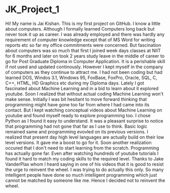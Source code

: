 # JK_Project_1
Hi! My name is Jai Kishan.
This is my first project on GitHub.
I know a little about computers. Although I formally learned Computers long back but never took it up as career. I was already employed and there was hardly any requirement of computer knowledge except that of MS Word for writing reports etc so far my office commitments were concerned. But fascination about computers was so much that first I joined week days classes at NIIT for 6 months and later on took 2 years study leave in the middle of career to go for Post Graduate Diploma in Computer Application. It is a perishable skill if not used and updated continously. However I kept myself in the company of computers as they continue to attract me. I had not been coding but had learned DOS, Windos 3.1, Windows 95, FoxBase, FoxPro, Oracle, SQL, C, C++, HTML, HD Graphics etc during my Diploma days.  Lately I got fascinated about Machine Learning and in a bid to learn about it explored youtube. Soon I realized that without actual coding Machine Learning won't make sense. Initially I was bit hesitant to move forward thinking that programming might have gone too far from where I had came into its contact. But I kept watching conceptual videos about Machine Learning on youtube and found myself ready to explore programming too. I chose Python as I found it easy to understand. It was a pleasant surprise to notice that programming had not gone that far as I use to think. Basic logic remained same and programming evovled on its previous versions. I realized that present day high level languages are actually build on their low level versions. It gave me a boost to go for it. Soon another realization occured that I don't need to start learning from the scratch. Programming  has actually gone far. Even after watching hundreds of youtube tutorials I found it hard to match my coding skills to the required level. Thanks to Jake VanderPlas whom I heard saying in one of his videos that it is good to resist the urge to reinvent the wheel. I was trying to do actually this only. So many intelligent people have done so much intelligent programming which just cannot be matched by someone like me. Hence I decided not to reinvent the wheel. 

